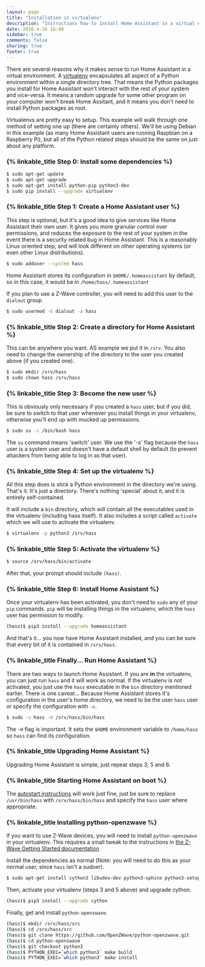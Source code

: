 ```yaml
---
layout: page
title: "Installation in virtualenv"
description: "Instructions how to install Home Assistant in a virtual environment."
date: 2016-4-16 16:40
sidebar: true
comments: false
sharing: true
footer: true
---
```


There are several reasons why it makes sense to run Home Assistant in a virtual environment. A [virtualenv](https://virtualenv.pypa.io/en/latest/) encapsulates all aspect of a Python environment within a single directory tree. That means the Python packages you install for Home Assistant won't interact with the rest of your system and vice-versa. It means a random upgrade for some other program on your computer won't break Home Assitant, and it means you don't need to install Python packages as root.

Virtualenvs are pretty easy to setup. This example will walk through one method of setting one up (there are certainly others). We'll be using Debian in this example (as many Home Assistant users are running Raspbian on a Raspberry Pi), but all of the Python related steps should be the same on just about any platform.

### {% linkable_title Step 0: Install some dependencies %}

```bash
$ sudo apt-get update
$ sudo apt-get upgrade
$ sudo apt-get install python-pip python3-dev
$ sudo pip install --upgrade virtualenv
```

### {% linkable_title Step 1: Create a Home Assistant user %}

This step is optional, but it's a good idea to give services like Home Assistant their own user. It gives you more granular control over permissions, and reduces the exposure to the rest of your system in the event there is a security related bug in Home Assistant. This is a reasonably Linux oriented step, and will look different on other operating systems (or even other Linux distributions).

```bash
$ sudo adduser --system hass
```

Home Assistant stores its configuration in `$HOME/.homeassistant` by default, so in this case, it would be in `/home/hass/.homeassistant`

If you plan to use a Z-Wave controller, you will need to add this user to the `dialout` group

```bash
$ sudo usermod -G dialout -a hass
```

### {% linkable_title Step 2: Create a directory for Home Assistant %}

This can be anywhere you want. AS example we put it in `/srv`. You also need to change the ownership of the directory to the user you created above (if you created one).

```bash
$ sudo mkdir /srv/hass
$ sudo chown hass /srv/hass
```

### {% linkable_title Step 3: Become the new user %}

This is obviously only necessary if you created a `hass` user, but if you did, be sure to switch to that user whenever you install things in your virtualenv, otherwise you'll end up with mucked up permissions.

```bash
$ sudo su -s /bin/bash hass
```

The `su` command means 'switch' user. We use the '-s' flag because the `hass` user is a system user and doesn't have a default shell by default (to prevent attackers from being able to log in as that user).

### {% linkable_title Step 4: Set up the virtualenv %}

All this step does is stick a Python environment in the directory we're using. That's it. It's just a directory. There's nothing 'special' about it, and it is entirely self-contained.

It will include a `bin` directory, which will contain all the executables used in the virtualenv (including hass itself). It also includes a script called `activate` which we will use to activate the virtualenv.

```bash
$ virtualenv -p python3 /srv/hass
```

### {% linkable_title Step 5: Activate the virtualenv %}

```bash
$ source /srv/hass/bin/activate
```

After that, your prompt should include `(hass)`.

### {% linkable_title Step 6: Install Home Assistant %}

Once your virtualenv has been activated, you don't need to `sudo` any of your `pip` commands. `pip` will be installing things in the virtualenv, which the `hass` user has permission to modify.

```bash
(hass)$ pip3 install --upgrade homeassistant
```

And that's it... you now have Home Assistant installed, and you can be sure that every bit of it is contained in `/srv/hass`.

### {% linkable_title Finally... Run Home Assistant %}

There are two ways to launch Home Assistant. If you are **in** the virtualenv, you can just run `hass` and it will work as normal. If the virtualenv is not activated, you just use the `hass` executable in the `bin` directory mentioned earlier. There is one caveat... Because Home Assistant stores it's configuration in the user's home directory, we need to be the user `hass` user or specify the configuration with `-c`.

```bash
$ sudo -u hass -H /srv/hass/bin/hass
```

The `-H` flag is important. It sets the `$HOME` environment variable to `/home/hass` so `hass` can find its configuration.

### {% linkable_title Upgrading Home Assistant %}

Upgrading Home Assistant is simple, just repeat steps 3, 5 and 6.

### {% linkable_title Starting Home Assistant on boot %}

The [autostart instructions](/getting-started/autostart/) will work just fine, just be sure to replace `/usr/bin/hass` with `/srv/hass/bin/hass` and specify the `hass` user where appropriate.

### {% linkable_title Installing python-openzwave %}

If you want to use Z-Wave devices, you will need to install `python-openzwave` in your virtualenv. This requires a small tweak to the instructions in [the Z-Wave Getting Started documentation](/getting-started/z-wave/)

Install the dependencies as normal (Note: you will need to do this as your normal user, since `hass` isn't a sudoer).

```bash
$ sudo apt-get install cython3 libudev-dev python3-sphinx python3-setuptools
```

Then, activate your virtualenv (steps 3 and 5 above) and upgrade cython.

```bash
(hass)$ pip3 install --upgrade cython
```

Finally, get and install `python-openzwave`.

```bash
(hass)$ mkdir /srv/hass/src
(hass)$ cd /srv/hass/src
(hass)$ git clone https://github.com/OpenZWave/python-openzwave.git
(hass)$ cd python-openzwave
(hass)$ git checkout python3
(hass)$ PYTHON_EXEC=`which python3` make build
(hass)$ PYTHON_EXEC=`which python3` make install
```
